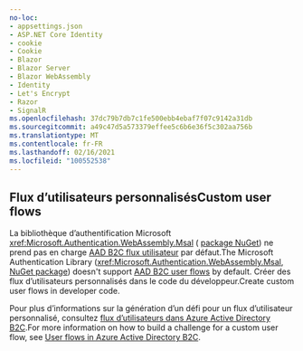 ```yaml
---
no-loc:
- appsettings.json
- ASP.NET Core Identity
- cookie
- Cookie
- Blazor
- Blazor Server
- Blazor WebAssembly
- Identity
- Let's Encrypt
- Razor
- SignalR
ms.openlocfilehash: 37dc79b7db7c1fe500ebb4ebaf7f07c9142a31db
ms.sourcegitcommit: a49c47d5a573379effee5c6b6e36f5c302aa756b
ms.translationtype: MT
ms.contentlocale: fr-FR
ms.lasthandoff: 02/16/2021
ms.locfileid: "100552538"
---
```

## <a name="custom-user-flows"></a><span data-ttu-id="8f9bf-101">Flux d’utilisateurs personnalisés</span><span class="sxs-lookup"><span data-stu-id="8f9bf-101">Custom user flows</span></span>

<span data-ttu-id="8f9bf-102">La bibliothèque d’authentification Microsoft <xref:Microsoft.Authentication.WebAssembly.Msal> ( [package NuGet](https://www.nuget.org/packages/Microsoft.Authentication.WebAssembly.Msal/)) ne prend pas en charge [AAD B2C flux utilisateur](/azure/active-directory-b2c/user-flow-overview) par défaut.</span><span class="sxs-lookup"><span data-stu-id="8f9bf-102">The Microsoft Authentication Library (<xref:Microsoft.Authentication.WebAssembly.Msal>, [NuGet package](https://www.nuget.org/packages/Microsoft.Authentication.WebAssembly.Msal/)) doesn't support [AAD B2C user flows](/azure/active-directory-b2c/user-flow-overview) by default.</span></span> <span data-ttu-id="8f9bf-103">Créer des flux d’utilisateurs personnalisés dans le code du développeur.</span><span class="sxs-lookup"><span data-stu-id="8f9bf-103">Create custom user flows in developer code.</span></span>

<span data-ttu-id="8f9bf-104">Pour plus d’informations sur la génération d’un défi pour un flux d’utilisateur personnalisé, consultez [flux d’utilisateurs dans Azure Active Directory B2C](/azure/active-directory-b2c/user-flow-overview).</span><span class="sxs-lookup"><span data-stu-id="8f9bf-104">For more information on how to build a challenge for a custom user flow, see [User flows in Azure Active Directory B2C](/azure/active-directory-b2c/user-flow-overview).</span></span>
